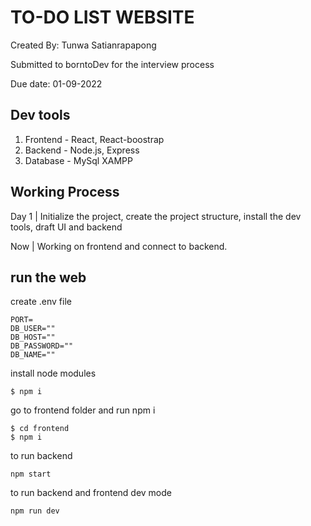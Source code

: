 # TO-DO LIST WEBSITE

Created By: Tunwa Satianrapapong

Submitted to borntoDev for the interview process

Due date: 01-09-2022


## Dev tools

1. Frontend - React, React-boostrap
2. Backend - Node.js, Express
3. Database - MySql XAMPP


## Working Process

Day 1 | Initialize the project, create the project structure, install the dev tools, draft UI and backend

Now | Working on frontend and connect to backend.


## run the web

create .env file
```
PORT= 
DB_USER=""
DB_HOST=""
DB_PASSWORD=""
DB_NAME=""
```


install node modules
```
$ npm i 
```

go to frontend folder and run npm i 

```
$ cd frontend
$ npm i 
```
to run backend 
```
npm start
```

to run backend and frontend dev mode
```
npm run dev
```
